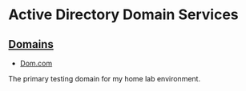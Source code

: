 # Active Directory Domain Services

## [Domains]()

- [Dom.com]()

The primary testing domain for my home lab environment.